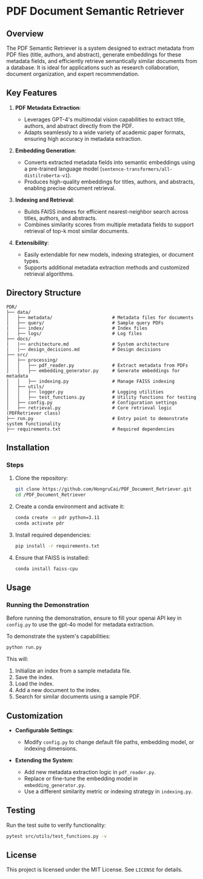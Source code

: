 # PDF Document Semantic Retriever

## **Overview**

The PDF Semantic Retriever is a system designed to extract metadata from PDF files (title, authors, and abstract), generate embeddings for these metadata fields, and efficiently retrieve semantically similar documents from a database. It is ideal for applications such as research collaboration, document organization, and expert recommendation.


## **Key Features**


1. **PDF Metadata Extraction**:
   - Leverages GPT-4's multimodal vision capabilities to extract title, authors, and abstract directly from the PDF.
   - Adapts seamlessly to a wide variety of academic paper formats, ensuring high accuracy in metadata extraction.

2. **Embedding Generation**:
   - Converts extracted metadata fields into semantic embeddings using a pre-trained language model (`sentence-transformers/all-distilroberta-v1`).
   - Produces high-quality embeddings for titles, authors, and abstracts, enabling precise document retrieval.

3. **Indexing and Retrieval**:
   - Builds FAISS indexes for efficient nearest-neighbor search across titles, authors, and abstracts.
   - Combines similarity scores from multiple metadata fields to support retrieval of top-k most similar documents.

4. **Extensibility**:
   - Easily extendable for new models, indexing strategies, or document types.
   - Supports additional metadata extraction methods and customized retrieval algorithms.


## **Directory Structure**

```
PDR/
├── data/
│   ├── metadata/                      # Metadata files for documents
│   ├── query/                         # Sample query PDFs
|   ├── index/                         # Index files
|   ├── logs/                          # Log files
├── docs/                              
|   |── architecture.md                # System architecture
|   |── design_decisions.md            # Design decisions
├── src/
│   ├── processing/
│   │   ├── pdf_reader.py              # Extract metadata from PDFs
│   │   ├── embedding_generator.py     # Generate embeddings for metadata
│   │   ├── indexing.py                # Manage FAISS indexing
│   ├── utils/
│   │   ├── logger.py                  # Logging utilities
│   │   ├── test_functions.py          # Utility functions for testing
│   ├── config.py                      # Configuration settings
│   ├── retrieval.py                   # Core retrieval logic (PDFRetriever class)
├── run.py                             # Entry point to demonstrate system functionality
├── requirements.txt                   # Required dependencies
```


## **Installation**


### Steps
1. Clone the repository:
   ```bash
   git clone https://github.com/HongruCai/PDF_Document_Retriever.git
   cd /PDF_Document_Retriever
   ```

2. Create a conda environment and activate it:
   ```bash
   conda create -n pdr python=3.11
   conda activate pdr
   ```

3. Install required dependencies:
   ```bash
   pip install -r requirements.txt
   ```

4. Ensure that FAISS is installed:
   ```bash
   conda install faiss-cpu
   ```


## **Usage**

### Running the Demonstration
Before running the demonstration, ensure to fill your openai API key in `config.py` to use the gpt-4o model for metadata extraction.

To demonstrate the system's capabilities:
```bash
python run.py
```
This will:
1. Initialize an index from a sample metadata file.
2. Save the index.
2. Load the index.
3. Add a new document to the index.
4. Search for similar documents using a sample PDF.


## **Customization**

- **Configurable Settings**:
  - Modify `config.py` to change default file paths, embedding model, or indexing dimensions.

- **Extending the System**:
  - Add new metadata extraction logic in `pdf_reader.py`.
  - Replace or fine-tune the embedding model in `embedding_generator.py`.
  - Use a different similarity metric or indexing strategy in `indexing.py`.


## **Testing**

Run the test suite to verify functionality:
```bash
pytest src/utils/test_functions.py -v
```


## **License**
This project is licensed under the MIT License. See `LICENSE` for details.

